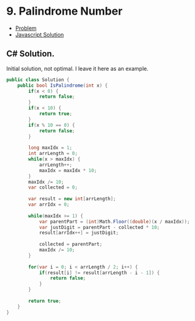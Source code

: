 # 9. Palindrome Number

- [Problem](index)
- [Javascript Solution](solution-1-javascript)

## C# Solution.

Initial solution, not optimal. I leave it here as an example.


```csharp
public class Solution {
    public bool IsPalindrome(int x) {
        if(x < 0) {
            return false;
        }
        if(x < 10) {
            return true;
        }
        if(x % 10 == 0) {
            return false;
        }
        
        long maxIdx = 1;
        int arrLength = 0;
        while(x > maxIdx) {
            arrLength++;
            maxIdx = maxIdx * 10;
        }
        maxIdx /= 10;
        var collected = 0;
        
        var result = new int[arrLength];
        var arrIdx = 0;
        
        while(maxIdx >= 1) {
            var parentPart = (int)Math.Floor((double)(x / maxIdx));
            var justDigit = parentPart - collected * 10;
            result[arrIdx++] = justDigit;
            
            collected = parentPart;
            maxIdx /= 10;
        }
        
        for(var i = 0; i < arrLength / 2; i++) {
            if(result[i] != result[arrLength - i - 1]) {
                return false;
            }
        }
        
        return true;
    }
}
```